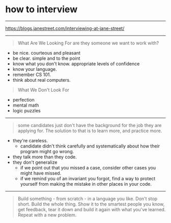 # how to interview

---

https://blogs.janestreet.com/interviewing-at-jane-street/

---

> What Are We Looking For
> are they someone we want to work with?

- be nice. courteous and pleasant
- be clear. simple and to the point
- know what you don't know. appropriate levels of confidence
- know your language.
- remember CS 101.
- think about real computers.

> What We Don't Look For

- perfection
- mental math
- logic puzzles

---

> some candidates just don't have the background for the job they are applying for.
> The solution to that is to learn more, and practice more.


- they're careless.
    - candidate didn't think carefully and systematically about how their program might go wrong.
- they talk more than they code.
- they don't generalize
    - if we point out that you missed a case, consider other cases you might have missed.
    - if we remind you of an invariant you forgot, find a way to protect yourself from making the mistake in other places in your code.

---

> Build something - from scratch - in a language you like. Don't stop short. Build the whole thing.
> Show it to the smartest people you know, get feedback, tear it down and build it again with what you've learned.
> Repeat with a new problem.
